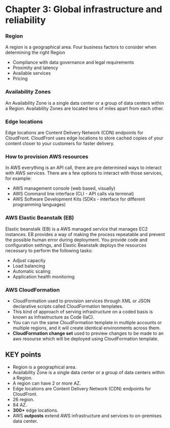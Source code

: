 # Chapter 3: Global infrastructure and reliability

### Region
A region is a geographical area. Four business factors to consider when determining the right Region 
  - Compliance with data governance and legal requirements
  - Proximity and latency
  - Available services
  - Pricing

### Availability Zones
An Availability Zone is a single data center or a group of data centers within a Region. Availability Zones are located tens of miles apart from each other.

### Edge locations
Edge locations are Content Delivery Network (CDN) endpoints for CloudFront. CloudFront uses edge locations to store cached copies of your content closer 
to your customers for faster delivery.

### How to provision AWS resources
In AWS everything is an API call, there are pre determined ways to interact with AWS services. 
There are a few options to interact with those services, for example:
  - AWS management console (web based, visually)
  - AWS Command line interface (CLI - API calls via terminal)
  - AWS Software Development Kits (SDKs - interface for different programming languages)

### AWS Elastic Beanstalk (EB)
Elastic beanstalk (EB) is a AWS managed service that manages EC2 instances. EB provides a way of making the process repeatable and prevent the possible human error 
during deployment. You provide code and configuration settings, and Elastic Beanstalk deploys the resources necessary to perform the following tasks:
  - Adjust capacity
  - Load balancing
  - Automatic scaling
  - Application health monitoring

### AWS CloudFormation
  - CloudFormation used to provision services through XML or JSON declarative scripts called CloudFormation templates. 
  - This kind of approach of serving infrastructure on a coded basis is known as Infrastructure as Code (IaC). 
  - You can run the same CloudFormation template in multiple accounts or multiple regions, and it will create identical environments across them. 
  - **CloudFormation change set** used to preview changes to be made to an aws resourse which will be deployed using CloudFormation template.

## KEY points
  - Region is a geographical area.
  - Availability Zone is a single data center or a group of data centers within a Region.
  - A region can have 2 or more AZ.
  - Edge locations are Content Delivery Network (CDN) endpoints for CloudFront.
  - 26 region.
  - 84 AZ.
  - **300+** edge locations.
  - AWS **outposts** extend AWS infrastructure and services to on-premises data center.

